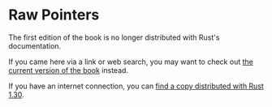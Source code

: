 # Raw Pointers

The first edition of the book is no longer distributed with Rust's documentation.

If you came here via a link or web search, you may want to check out [the current
version of the book](../ch20-01-unsafe-rust.html#dereferencing-a-raw-pointer) instead.

If you have an internet connection, you can [find a copy distributed with
Rust
1.30](https://doc.rust-lang.org/1.30.0/book/first-edition/raw-pointers.html).
